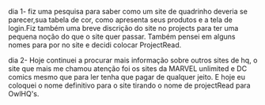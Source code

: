dia 1-
fiz uma pesquisa para saber como um site de quadrinho deveria se parecer,sua tabela de cor,
como apresenta seus produtos e a tela de login.Fiz também uma breve discrição do site no projects para ter uma pequena noção do que o site quer passar.
Também pensei em alguns nomes para por no site e decidi colocar ProjectRead.

dia 2-
Hoje continuei a procurar mais informação sobre outros sites de hq, o site que mais me chamou atenção foi os sites da MARVEL unlimited e DC comics mesmo que para ler tenha que pagar de qualquer jeito.
E hoje eu coloquei o nome definitivo para o site tirando o nome de projectRead para OwlHQ's.
